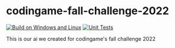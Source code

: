 # codingame-fall-challenge-2022

[![Build on Windows and Linux](https://github.com/Sorann753/codingame-fall-challenge-2022/actions/workflows/build.yml/badge.svg)](https://github.com/Sorann753/codingame-fall-challenge-2022/actions/workflows/build.yml)
[![Unit Tests](https://github.com/Sorann753/codingame-fall-challenge-2022/actions/workflows/unit_test.yml/badge.svg)](https://github.com/Sorann753/codingame-fall-challenge-2022/actions/workflows/unit_test.yml)

This is our ai we created for codingame's fall challenge 2022
